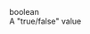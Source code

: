 <div class="dropdown">
    <span class="type-name">boolean</span>
    <div class="type-description">A "true/false" value</div>
</div>
